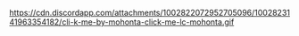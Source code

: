 https://cdn.discordapp.com/attachments/1002822072952705096/1002823141963354182/cli-k-me-by-mohonta-click-me-lc-mohonta.gif
